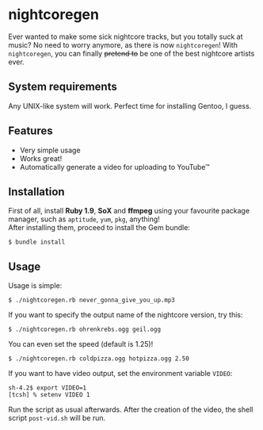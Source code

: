# nightcoregen

Ever wanted to make some sick nightcore tracks, but you totally suck at music?
No need to worry anymore, as there is now `nightcoregen`!  With `nightcoregen`,
you can finally ~~pretend to~~ be one of the best nightcore artists ever.

## System requirements

Any UNIX-like system will work.  Perfect time for installing Gentoo, I guess.

## Features

* Very simple usage
* Works great!
* Automatically generate a video for uploading to YouTube™

## Installation

First of all, install **Ruby 1.9**, **SoX** and **ffmpeg** using your favourite
package manager, such as `aptitude`, `yum`, `pkg`, anything!  
After installing them, proceed to install the Gem bundle:

    $ bundle install

## Usage

Usage is simple:

    $ ./nightcoregen.rb never_gonna_give_you_up.mp3

If you want to specify the output name of the nightcore version, try this:

    $ ./nightcoregen.rb ohrenkrebs.ogg geil.ogg

You can even set the speed (default is 1.25)!

    $ ./nightcoregen.rb coldpizza.ogg hotpizza.ogg 2.50

If you want to have video output, set the environment variable `VIDEO`:

    sh-4.2$ export VIDEO=1
    [tcsh] % setenv VIDEO 1

Run the script as usual afterwards.  After the creation of the video, the shell
script `post-vid.sh` will be run.